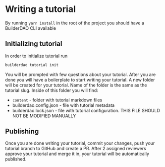 # Writing a tutorial

By running `yarn install` in the root of the project you should have a BuilderDAO CLI available

## Initializing tutorial

In order to initialize tutorial run

```bash
builderdao tutorial init
```

You will be prompted with few questions about your tutorial. After you are done you will have a boilerplate to start writing your tutorial.
A new folder will be created for your tutorial. Name of the folder is the same as the tutorial slug.
Inside of this folder you will find:
- `content` - folder with tutorial markdown files
- builderdao.config.json - file with tutorial metadata
- builderdao.lock.json - file with tutorial configuration. THIS FILE SHOULD NOT BE MODIFIED MANUALLY

## Publishing

Once you are done writing your tutorial, commit your changes, push your tutorial branch to GitHub and create a PR.
After 2 assigned reviewers approve your tutorial and merge it in, your tutorial will be automatically published.
